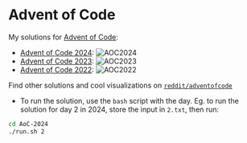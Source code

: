 # Advent of Code

My solutions for [Advent of Code](https://adventofcode.com/):

- [Advent of Code 2024](AoC-2024/): ![AOC2024](https://img.shields.io/badge/Stars%20⭐-48/50-yellow)
- [Advent of Code 2023](AoC-2023/): ![AOC2023](https://img.shields.io/badge/Stars%20⭐-25/50-yellow)
- [Advent of Code 2022](AoC-2022/): ![AOC2022](https://img.shields.io/badge/Stars%20⭐-41/50-yellow)

Find other solutions and cool visualizations on [`reddit/adventofcode`](https://www.reddit.com/r/adventofcode/)

- To run the solution, use the `bash` script with the day. Eg. to run the solution for day 2 in 2024, store the input in `2.txt`, then run:

```bash
cd AoC-2024
./run.sh 2
```
